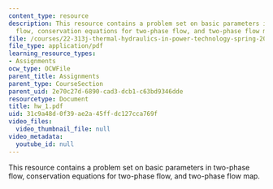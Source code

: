 ```yaml
---
content_type: resource
description: This resource contains a problem set on basic parameters in two-phase
  flow, conservation equations for two-phase flow, and two-phase flow map.
file: /courses/22-313j-thermal-hydraulics-in-power-technology-spring-2007/31c9a48d0f39ae2a45ffdc127cca769f_hw_1.pdf
file_type: application/pdf
learning_resource_types:
- Assignments
ocw_type: OCWFile
parent_title: Assignments
parent_type: CourseSection
parent_uid: 2e70c27d-6890-cad3-dcb1-c63bd9346dde
resourcetype: Document
title: hw_1.pdf
uid: 31c9a48d-0f39-ae2a-45ff-dc127cca769f
video_files:
  video_thumbnail_file: null
video_metadata:
  youtube_id: null
---
```

This resource contains a problem set on basic parameters in two-phase flow, conservation equations for two-phase flow, and two-phase flow map.

